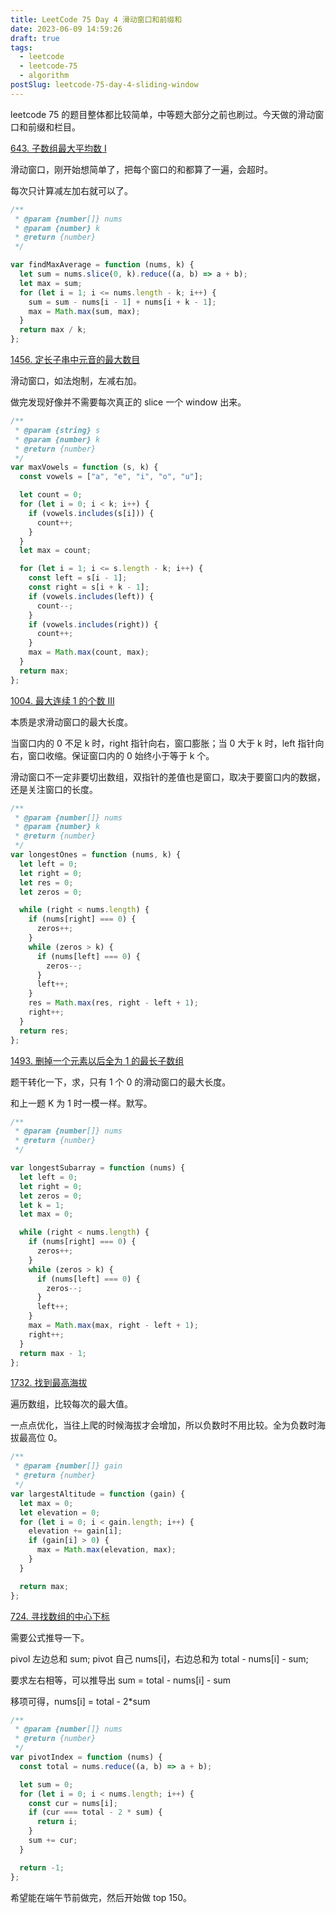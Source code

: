 ```yaml
---
title: LeetCode 75 Day 4 滑动窗口和前缀和
date: 2023-06-09 14:59:26
draft: true
tags:
  - leetcode
  - leetcode-75
  - algorithm
postSlug: leetcode-75-day-4-sliding-window
---
```


leetcode 75 的题目整体都比较简单，中等题大部分之前也刷过。今天做的滑动窗口和前缀和栏目。

[643. 子数组最大平均数 I](https://leetcode.cn/problems/maximum-average-subarray-i/?envType=study-plan-v2&envId=leetcode-75)

滑动窗口，刚开始想简单了，把每个窗口的和都算了一遍，会超时。

每次只计算减左加右就可以了。

```js
/**
 * @param {number[]} nums
 * @param {number} k
 * @return {number}
 */

var findMaxAverage = function (nums, k) {
  let sum = nums.slice(0, k).reduce((a, b) => a + b);
  let max = sum;
  for (let i = 1; i <= nums.length - k; i++) {
    sum = sum - nums[i - 1] + nums[i + k - 1];
    max = Math.max(sum, max);
  }
  return max / k;
};
```

[1456. 定长子串中元音的最大数目](https://leetcode.cn/problems/maximum-number-of-vowels-in-a-substring-of-given-length/?envType=study-plan-v2&envId=leetcode-75)

滑动窗口，如法炮制，左减右加。

做完发现好像并不需要每次真正的 slice 一个 window 出来。

```js
/**
 * @param {string} s
 * @param {number} k
 * @return {number}
 */
var maxVowels = function (s, k) {
  const vowels = ["a", "e", "i", "o", "u"];

  let count = 0;
  for (let i = 0; i < k; i++) {
    if (vowels.includes(s[i])) {
      count++;
    }
  }
  let max = count;

  for (let i = 1; i <= s.length - k; i++) {
    const left = s[i - 1];
    const right = s[i + k - 1];
    if (vowels.includes(left)) {
      count--;
    }
    if (vowels.includes(right)) {
      count++;
    }
    max = Math.max(count, max);
  }
  return max;
};
```

[1004. 最大连续 1 的个数 III](https://leetcode.cn/problems/max-consecutive-ones-iii/?envType=study-plan-v2&envId=leetcode-75)

本质是求滑动窗口的最大长度。

当窗口内的 0 不足 k 时，right 指针向右，窗口膨胀；当 0 大于 k 时，left 指针向右，窗口收缩。保证窗口内的 0 始终小于等于 k 个。

滑动窗口不一定非要切出数组，双指针的差值也是窗口，取决于要窗口内的数据，还是关注窗口的长度。

```js
/**
 * @param {number[]} nums
 * @param {number} k
 * @return {number}
 */
var longestOnes = function (nums, k) {
  let left = 0;
  let right = 0;
  let res = 0;
  let zeros = 0;

  while (right < nums.length) {
    if (nums[right] === 0) {
      zeros++;
    }
    while (zeros > k) {
      if (nums[left] === 0) {
        zeros--;
      }
      left++;
    }
    res = Math.max(res, right - left + 1);
    right++;
  }
  return res;
};
```

[1493. 删掉一个元素以后全为 1 的最长子数组](https://leetcode.cn/problems/longest-subarray-of-1s-after-deleting-one-element/?envType=study-plan-v2&envId=leetcode-75)

题干转化一下，求，只有 1 个 0 的滑动窗口的最大长度。

和上一题 K 为 1 时一模一样。默写。

```js
/**
 * @param {number[]} nums
 * @return {number}
 */

var longestSubarray = function (nums) {
  let left = 0;
  let right = 0;
  let zeros = 0;
  let k = 1;
  let max = 0;

  while (right < nums.length) {
    if (nums[right] === 0) {
      zeros++;
    }
    while (zeros > k) {
      if (nums[left] === 0) {
        zeros--;
      }
      left++;
    }
    max = Math.max(max, right - left + 1);
    right++;
  }
  return max - 1;
};
```

[1732. 找到最高海拔](https://leetcode.cn/problems/find-the-highest-altitude/?envType=study-plan-v2&envId=leetcode-75)

遍历数组，比较每次的最大值。

一点点优化，当往上爬的时候海拔才会增加，所以负数时不用比较。全为负数时海拔最高位 0。

```js
/**
 * @param {number[]} gain
 * @return {number}
 */
var largestAltitude = function (gain) {
  let max = 0;
  let elevation = 0;
  for (let i = 0; i < gain.length; i++) {
    elevation += gain[i];
    if (gain[i] > 0) {
      max = Math.max(elevation, max);
    }
  }

  return max;
};
```

[724. 寻找数组的中心下标](https://leetcode.cn/problems/find-pivot-index/?envType=study-plan-v2&envId=leetcode-75)

需要公式推导一下。

pivol 左边总和 sum; pivot 自己 nums[i]，右边总和为 total - nums[i] - sum;

要求左右相等，可以推导出 sum = total - nums[i] - sum

移项可得，nums[i] = total - 2\*sum

```js
/**
 * @param {number[]} nums
 * @return {number}
 */
var pivotIndex = function (nums) {
  const total = nums.reduce((a, b) => a + b);

  let sum = 0;
  for (let i = 0; i < nums.length; i++) {
    const cur = nums[i];
    if (cur === total - 2 * sum) {
      return i;
    }
    sum += cur;
  }

  return -1;
};
```

希望能在端午节前做完，然后开始做 top 150。
